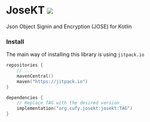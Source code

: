# JoseKT [![](https://jitpack.io/v/org.cufy/josekt.svg)](https://jitpack.io/#org.cufy/josekt)

Json Object Signin and Encryption (JOSE) for Kotlin

### Install

The main way of installing this library is
using `jitpack.io`

```kts
repositories {
    // ...
    mavenCentral()
    maven("https://jitpack.io")
}

dependencies {
    // Replace TAG with the desired version
    implementation("org.cufy.josekt:josekt:TAG")
}
```
